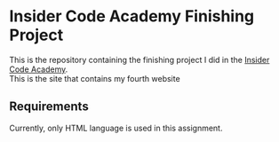 # Insider Code Academy Finishing Project
This is the repository containing the finishing project I did in the [Insider Code Academy](https://useinsider.com/code-academy/).  
This is the site that contains my fourth website

## Requirements
Currently, only HTML language is used in this assignment.
